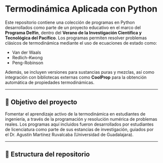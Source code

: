 # Termodinámica Aplicada con Python

Este repositorio contiene una colección de programas en Python desarrollados como parte de un proyecto educativo en el marco del **Programa Delfín**, dentro del **Verano de la Investigación Científica y Tecnológica del Pacífico**. Los programas permiten resolver problemas clásicos de termodinámica mediante el uso de ecuaciones de estado como:

- Van der Waals
- Redlich-Kwong
- Peng-Robinson

Además, se incluyen versiones para sustancias puras y mezclas, así como integración con bibliotecas externas como **CoolProp** para la obtención automática de propiedades termodinámicas.

---

## 🎯 Objetivo del proyecto

Fomentar el aprendizaje activo de la termodinámica en estudiantes de ingeniería, a través de la programación y resolución numérica de problemas reales. Los programas aquí incluidos fueron desarrollados por estudiantes de licenciatura como parte de sus estancias de investigación, guiados por el Dr. Agustín Martínez Ruvalcaba (Universidad de Guadalajara).

---

## 📁 Estructura del repositorio
